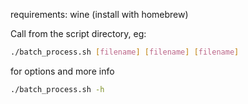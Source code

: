 requirements:
wine (install with homebrew)


Call from the script directory, eg:
```bash
./batch_process.sh [filename] [filename] [filename]
```

for options and more info
```bash
./batch_process.sh -h
```
